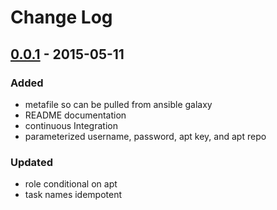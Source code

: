 # Change Log

## [0.0.1] - 2015-05-11
### Added
- metafile so can be pulled from ansible galaxy
- README documentation
- continuous Integration
- parameterized username, password, apt key, and apt repo

### Updated
- role conditional on apt
- task names idempotent

[0.0.1]: https://github.com/cmprescott/ansible-role-tvheadend/compare/b496115b...0.0.1